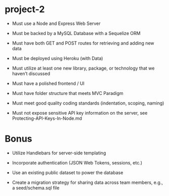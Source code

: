 # project-2

* Must use a Node and Express Web Server

* Must be backed by a MySQL Database with a Sequelize ORM

* Must have both GET and POST routes for retrieving and adding new data

* Must be deployed using Heroku (with Data)

* Must utilize at least one new library, package, or technology that we haven’t discussed

* Must have a polished frontend / UI

* Must have folder structure that meets MVC Paradigm

* Must meet good quality coding standards (indentation, scoping, naming)

* Must not expose sensitive API key information on the server, see Protecting-API-Keys-In-Node.md

# Bonus

* Utilize Handlebars for server-side templating

* Incorporate authentication (JSON Web Tokens, sessions, etc.)

* Use an existing public dataset to power the database

* Create a migration strategy for sharing data across team members, e.g., a seed/schema.sql file
